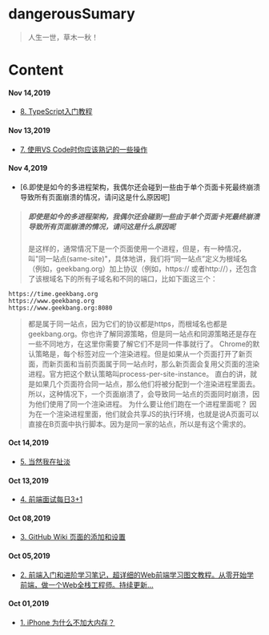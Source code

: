 # dangerousSumary
> 人生一世，草木一秋！

# Content
#### Nov 14,2019
+ [8. TypeScript入门教程](https://ts.xcatliu.com/)
#### Nov 13,2019
+ [7. 使用VS Code时你应该熟记的一些操作](https://juejin.im/post/5cb87c6e6fb9a068a03af93a)
#### Nov 4,2019
+ [6.即使是如今的多进程架构，我偶尔还会碰到一些由于单个页面卡死最终崩溃导致所有页面崩溃的情况，请问这是什么原因呢]
> ##### 即使是如今的多进程架构，我偶尔还会碰到一些由于单个页面卡死最终崩溃导致所有页面崩溃的情况，请问这是什么原因呢
> 是这样的，通常情况下是一个页面使用一个进程，但是，有一种情况，叫"同一站点(same-site)"，具体地讲，我们将“同一站点”定义为根域名（例如，geekbang.org）加上协议（例如，https:// 或者http://），还包含了该根域名下的所有子域名和不同的端口，比如下面这三个：
```
https://time.geekbang.org
https://www.geekbang.org
https://www.geekbang.org:8080
```
> 都是属于同一站点，因为它们的协议都是https，而根域名也都是geekbang.org。你也许了解同源策略，但是同一站点和同源策略还是存在一些不同地方，在这里你需要了解它们不是同一件事就行了。
> Chrome的默认策略是，每个标签对应一个渲染进程。但是如果从一个页面打开了新页面，而新页面和当前页面属于同一站点时，那么新页面会复用父页面的渲染进程。官方把这个默认策略叫process-per-site-instance。
> 直白的讲，就是如果几个页面符合同一站点，那么他们将被分配到一个渲染进程里面去。
> 所以，这种情况下，一个页面崩溃了，会导致同一站点的页面同时崩溃，因为他们使用了同一个渲染进程。
> 为什么要让他们跑在一个进程里面呢？
> 因为在一个渲染进程里面，他们就会共享JS的执行环境，也就是说A页面可以直接在B页面中执行脚本。因为是同一家的站点，所以是有这个需求的。

#### Oct 14,2019
+ [5. 当然我在扯淡](http://www.yinwang.org/)
#### Oct 13,2019
+ [4. 前端面试每日3+1](https://github.com/haizlin/fe-interview)
#### Oct 08,2019
+ [3. GitHub Wiki 页面的添加和设置](https://juejin.im/post/5a3216c8f265da43333e6b54)
#### Oct 05,2019
+ [2. 前端入门和进阶学习笔记，超详细的Web前端学习图文教程。从零开始学前端，做一个Web全栈工程师。持续更新...](https://github.com/qianguyihao/Web)
#### Oct 01,2019
+ [1. iPhone 为什么不加大内存？](https://www.zhihu.com/question/276578129/answer/829637068)

